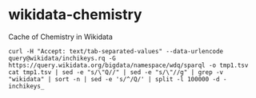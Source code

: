 # wikidata-chemistry

Cache of Chemistry in Wikidata

```shell
curl -H "Accept: text/tab-separated-values" --data-urlencode query@wikidata/inchikeys.rq -G https://query.wikidata.org/bigdata/namespace/wdq/sparql -o tmp1.tsv
cat tmp1.tsv | sed -e "s/\"Q//" | sed -e "s/\"//g" | grep -v "wikidata" | sort -n | sed -e 's/^/Q/' | split -l 100000 -d - inchikeys_
```
